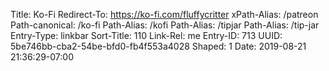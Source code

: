 Title: Ko-Fi
Redirect-To: https://ko-fi.com/fluffycritter
xPath-Alias: /patreon
Path-canonical: /ko-fi
Path-Alias: /kofi
Path-Alias: /tipjar
Path-Alias: /tip-jar
Entry-Type: linkbar
Sort-Title: 110
Link-Rel: me
Entry-ID: 713
UUID: 5be746bb-cba2-54be-bfd0-fb4f553a4028
Shaped: 1
Date: 2019-08-21 21:36:29-07:00


